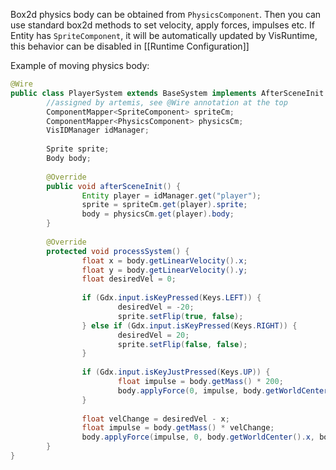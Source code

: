 Box2d physics body can be obtained from `PhysicsComponent`. Then you can use standard box2d methods to set velocity, apply forces, impulses etc. If Entity has `SpriteComponent`, it will be automatically updated by VisRuntime, this behavior can be disabled in [[Runtime Configuration]]

Example of moving physics body:
```java
@Wire
public class PlayerSystem extends BaseSystem implements AfterSceneInit {
		//assigned by artemis, see @Wire annotation at the top
        ComponentMapper<SpriteComponent> spriteCm;
        ComponentMapper<PhysicsComponent> physicsCm;
        VisIDManager idManager;
 
        Sprite sprite;
        Body body;
       
        @Override
        public void afterSceneInit() {
                Entity player = idManager.get("player");
                sprite = spriteCm.get(player).sprite;
                body = physicsCm.get(player).body;
        }
 
        @Override
        protected void processSystem() {
                float x = body.getLinearVelocity().x;
                float y = body.getLinearVelocity().y;
                float desiredVel = 0;
               
                if (Gdx.input.isKeyPressed(Keys.LEFT)) {
                        desiredVel = -20;
                        sprite.setFlip(true, false);
                } else if (Gdx.input.isKeyPressed(Keys.RIGHT)) {
                        desiredVel = 20;
                        sprite.setFlip(false, false);
                }
 
                if (Gdx.input.isKeyJustPressed(Keys.UP)) {
                        float impulse = body.getMass() * 200;
                        body.applyForce(0, impulse, body.getWorldCenter().x, body.getWorldCenter().y, true);
                }
				
                float velChange = desiredVel - x;
                float impulse = body.getMass() * velChange;
                body.applyForce(impulse, 0, body.getWorldCenter().x, body.getWorldCenter().y, true);
        }
}
```
